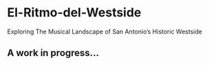 # El-Ritmo-del-Westside
Exploring The Musical Landscape of San Antonio’s Historic Westside

## A work in progress... 
